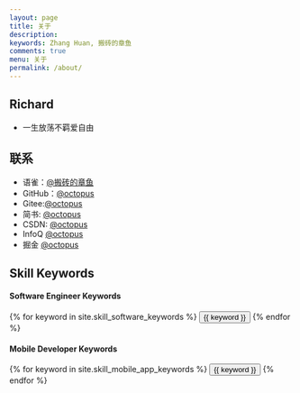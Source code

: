 ```yaml
---
layout: page
title: 关于
description: 
keywords: Zhang Huan, 搬砖的章鱼
comments: true
menu: 关于
permalink: /about/
---
```


## Richard

* 一生放荡不羁爱自由

## 联系

* 语雀：[@搬砖的章鱼](https://www.yuque.com/richard-qvk1o)
* GitHub：[@octopus](https://github.com/octopusy)
* Gitee:[@octopus](https://gitee.com/octopusy)
* 简书: [@octopus](https://www.jianshu.com/u/aee1aeb16c02)
* CSDN: [@octopus](https://blog.csdn.net/zhangyang5023637?spm=1010.2135.3001.5113)
* InfoQ [@octopus](https://www.infoq.cn/profile/DE7C13693DB0A5/publish/all)
* 掘金  [@octopus](https://juejin.cn/user/694547076621550/posts)

## Skill Keywords

#### Software Engineer Keywords

<div class="btn-inline">
    {% for keyword in site.skill_software_keywords %}
    <button class="btn btn-outline" type="button">{{ keyword }}</button>
    {% endfor %}
</div>

#### Mobile Developer Keywords

<div class="btn-inline">
    {% for keyword in site.skill_mobile_app_keywords %}
    <button class="btn btn-outline" type="button">{{ keyword }}</button>
    {% endfor %}
</div>

<!--#### Windows Developer Keywords
<div class="btn-inline">
    {% for keyword in site.skill_windows_keywords %}
    <button class="btn btn-outline" type="button">{{ keyword }}</button>
    {% endfor %}
</div>-->
